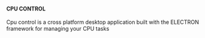 #### CPU CONTROL ####
Cpu control is a cross platform desktop application built with the ELECTRON framework for managing your CPU tasks
